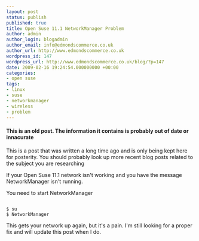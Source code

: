 ```yaml
---
layout: post
status: publish
published: true
title: Open Suse 11.1 NetworkManager Problem
author: admin
author_login: blogadmin
author_email: info@edmondscommerce.co.uk
author_url: http://www.edmondscommerce.co.uk
wordpress_id: 147
wordpress_url: http://www.edmondscommerce.co.uk/blog/?p=147
date: 2009-02-16 19:24:54.000000000 +00:00
categories:
- open suse
tags:
- linux
- suse
- networkmanager
- wireless
- problem
---
```

<div class="oldpost"><h4>This is an old post. The information it contains is probably out of date or innacurate</h4>
<p>
This is a post that was written a long time ago and is only being kept here for posterity.
You should probably look up more recent blog posts related to the subject you are researching
</p>
</div>
If your Open Suse 11.1 network isn't working and you have the message NetworkManager isn't running.

You need to start NetworkManager

```

$ su
$ NetworkManager

```

This gets your network up again, but it's a pain. I'm still looking for a proper fix and will update this post when I do.
